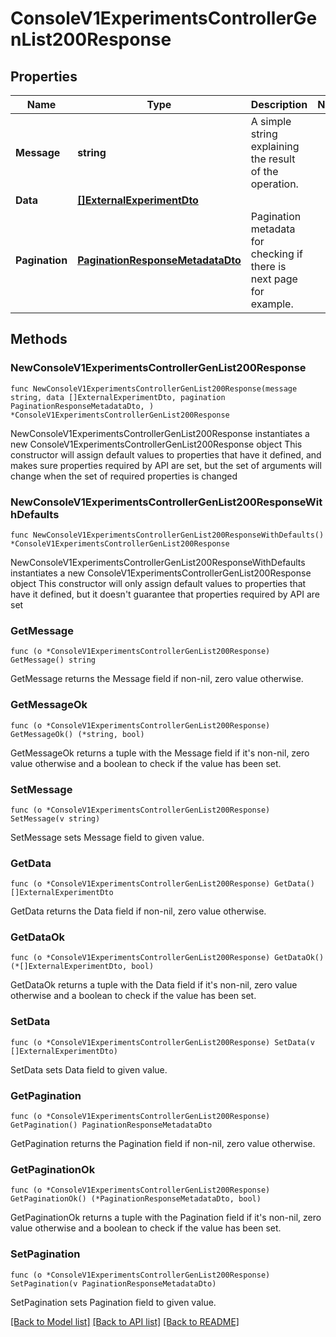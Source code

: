 # ConsoleV1ExperimentsControllerGenList200Response

## Properties

Name | Type | Description | Notes
------------ | ------------- | ------------- | -------------
**Message** | **string** | A simple string explaining the result of the operation. | 
**Data** | [**[]ExternalExperimentDto**](ExternalExperimentDto.md) |  | 
**Pagination** | [**PaginationResponseMetadataDto**](PaginationResponseMetadataDto.md) | Pagination metadata for checking if there is next page for example. | 

## Methods

### NewConsoleV1ExperimentsControllerGenList200Response

`func NewConsoleV1ExperimentsControllerGenList200Response(message string, data []ExternalExperimentDto, pagination PaginationResponseMetadataDto, ) *ConsoleV1ExperimentsControllerGenList200Response`

NewConsoleV1ExperimentsControllerGenList200Response instantiates a new ConsoleV1ExperimentsControllerGenList200Response object
This constructor will assign default values to properties that have it defined,
and makes sure properties required by API are set, but the set of arguments
will change when the set of required properties is changed

### NewConsoleV1ExperimentsControllerGenList200ResponseWithDefaults

`func NewConsoleV1ExperimentsControllerGenList200ResponseWithDefaults() *ConsoleV1ExperimentsControllerGenList200Response`

NewConsoleV1ExperimentsControllerGenList200ResponseWithDefaults instantiates a new ConsoleV1ExperimentsControllerGenList200Response object
This constructor will only assign default values to properties that have it defined,
but it doesn't guarantee that properties required by API are set

### GetMessage

`func (o *ConsoleV1ExperimentsControllerGenList200Response) GetMessage() string`

GetMessage returns the Message field if non-nil, zero value otherwise.

### GetMessageOk

`func (o *ConsoleV1ExperimentsControllerGenList200Response) GetMessageOk() (*string, bool)`

GetMessageOk returns a tuple with the Message field if it's non-nil, zero value otherwise
and a boolean to check if the value has been set.

### SetMessage

`func (o *ConsoleV1ExperimentsControllerGenList200Response) SetMessage(v string)`

SetMessage sets Message field to given value.


### GetData

`func (o *ConsoleV1ExperimentsControllerGenList200Response) GetData() []ExternalExperimentDto`

GetData returns the Data field if non-nil, zero value otherwise.

### GetDataOk

`func (o *ConsoleV1ExperimentsControllerGenList200Response) GetDataOk() (*[]ExternalExperimentDto, bool)`

GetDataOk returns a tuple with the Data field if it's non-nil, zero value otherwise
and a boolean to check if the value has been set.

### SetData

`func (o *ConsoleV1ExperimentsControllerGenList200Response) SetData(v []ExternalExperimentDto)`

SetData sets Data field to given value.


### GetPagination

`func (o *ConsoleV1ExperimentsControllerGenList200Response) GetPagination() PaginationResponseMetadataDto`

GetPagination returns the Pagination field if non-nil, zero value otherwise.

### GetPaginationOk

`func (o *ConsoleV1ExperimentsControllerGenList200Response) GetPaginationOk() (*PaginationResponseMetadataDto, bool)`

GetPaginationOk returns a tuple with the Pagination field if it's non-nil, zero value otherwise
and a boolean to check if the value has been set.

### SetPagination

`func (o *ConsoleV1ExperimentsControllerGenList200Response) SetPagination(v PaginationResponseMetadataDto)`

SetPagination sets Pagination field to given value.



[[Back to Model list]](../README.md#documentation-for-models) [[Back to API list]](../README.md#documentation-for-api-endpoints) [[Back to README]](../README.md)


